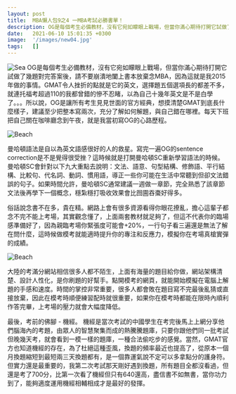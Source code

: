 ```yaml
---
layout: post
title:  MBA懶人包9之4 一MBA考試必勝書單！
description: OG是每個考生必備教材，沒有它宛如矇眼上戰場，但當你滿心期待打開它試做了...
date:   2021-06-10 15:01:35 +0300
image:  '/images/new04.jpg'
tags:   []
---
```

![Sea]({{site.baseurl}}/images/new04-0.jpg)
OG是每個考生必備教材，沒有它宛如矇眼上戰場，但當你滿心期待打開它試做了幾題對完答案後，請不要崩潰地闔上書本放棄念MBA，因為這就是我2015年做的事情。GMAT令人挫折的點就是它的英文，選擇題五個選項長的都差不多，就連托福考超過110的我都曾錯的慘不忍睹，以為自己十幾年英文是不是白學了。。。所以說，OG是讓所有考生見見世面的官方經典，想摸清楚GMAT到底長什麼樣子，建議至少把整本寫兩次，充分了解如何解題，與自己錯在哪裡。每天下班把自己關在咖啡廳念到午夜，就是我當初寫OG的心路歷程。

![Beach]({{site.baseurl}}/images/4-1.jpg)

曼哈頓語法是自以為英文語感很好的人的救星。寫完一遍OG的sentence correction是不是覺得很受挫？這時候就是打開曼哈頓SC重新學習語法的時候。曼哈頓SC會針對以下九大重點去說明：文法、語意、句型結構、修飾語、平行結構、比較句、代名詞、動詞、慣用語，導正一些你可能在生活中常聽到但卻文法錯誤的句子。如果時間允許，曼哈頓SC通常建議一週做一章節，完全熟悉了該章節文法後再學下一個概念，穩紮穩打吸收效果會比囫圇吞棗好得多。

俗話說念書不在多，貴在精。網路上會有很多資源看得你眼花撩亂，擔心這輩子都念不完不能上考場，其實觀念懂了，上面兩套教材就足夠了，但這不代表你的臨場感準備好了，因為親臨考場你緊張度可能會+20%，一行句子看三遍還是無法了解在問什麼，這時候做模考就能適時提升你的專注和反應力，模擬你在考場真槍實彈的成績。

![Beach]({{site.baseurl}}/images/4-2.png)

大陸的考滿分網站相信很多人都不陌生，上面有海量的題目給你做，網站架構清楚、設計人性化，是你刷題的好幫手。點開模考的網頁，就能開始模擬在電腦上解題的手感和速度。時間的掌控非常重要，很多人都會敗在題目寫不完最後亂猜或直接放棄，因此在模考時順便練習配時就很重要，如果你在模考時都能在限時內順利作答完畢，上考場的壓力就會大幅度降低。

最後，考前的佛腳 - 機經。
機經是當次考試的中國學生在考完後馬上上網分享他們腦海內的考題，由眾人的智慧聚集而成的熱騰騰題庫，只要你跟他們同一批考試但晚幾天考，就會看到一模一樣的題庫，一種合法偷吃步的感覺。當然，GMAT官方也知道機經的存在，為了杜絕這種歪風，換題的頻率最近也提高了，從原本一個月換題縮短到最短兩三天換題都有，是一個靠運氣說不定可以多拿點分的護身符。但實力還是最重要的，我第二次考試那天剛好遇到換題，所有題目全都沒看過，但還是考了700分，比第一次看了機經但只有640還高，盡信書不如無書，當你功力到了，能夠適度運用機經相輔相成才是最好的發揮。

